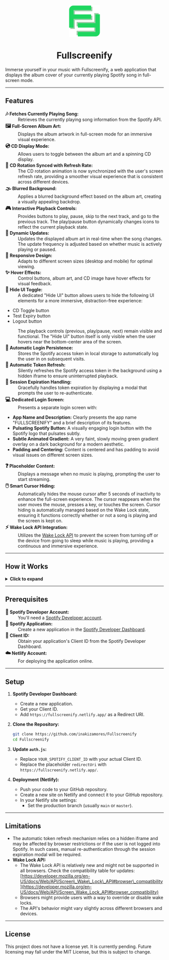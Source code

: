 <div align="center">

<a href="https://fullscreenify.netlify.app/">
    <img src="favicon/favicon.svg" alt="Fullscreenify Logo" width="100">
</a>

# Fullscreenify

</div>

Immerse yourself in your music with Fullscreenify, a web application that displays the album cover of your currently playing Spotify song in full-screen mode.

---

## Features

<dl>
  <dt><b><span style="font-size: 1.2em;">🎶</span> Fetches Currently Playing Song:</b></dt>
  <dd>Retrieves the currently playing song information from the Spotify API.</dd>

  <dt><b><span style="font-size: 1.2em;">🖼️</span> Full-Screen Album Art:</b></dt>
  <dd>Displays the album artwork in full-screen mode for an immersive visual experience.</dd>

  <dt><b><span style="font-size: 1.2em;">💿</span> CD Display Mode:</b></dt>
  <dd>Allows users to toggle between the album art and a spinning CD display.</dd>

  <dt><b><span style="font-size: 1.2em;">🔄</span> CD Rotation Synced with Refresh Rate:</b></dt>
  <dd>The CD rotation animation is now synchronized with the user's screen refresh rate, providing a smoother visual experience that is consistent across different devices.</dd>

  <dt><b><span style="font-size: 1.2em;">🌫️</span> Blurred Background:</b></dt>
  <dd>Applies a blurred background effect based on the album art, creating a visually appealing backdrop.</dd>

  <dt><b><span style="font-size: 1.2em;">🎮</span> Interactive Playback Controls:</b></dt>
  <dd>Provides buttons to play, pause, skip to the next track, and go to the previous track. The play/pause button dynamically changes icons to reflect the current playback state.</dd>

  <dt><b><span style="font-size: 1.2em;">🔄</span> Dynamic Updates:</b></dt>
  <dd>Updates the displayed album art in real-time when the song changes. The update frequency is adjusted based on whether music is actively playing or paused.</dd>

  <dt><b><span style="font-size: 1.2em;">📱</span> Responsive Design:</b></dt>
  <dd>Adapts to different screen sizes (desktop and mobile) for optimal viewing.</dd>

  <dt><b><span style="font-size: 1.2em;">✨</span> Hover Effects:</b></dt>
  <dd>Control buttons, album art, and CD image have hover effects for visual feedback.</dd>

  <dt><b><span style="font-size: 1.2em;">🙈</span> Hide UI Toggle:</b></dt>
  <dd>A dedicated "Hide UI" button allows users to hide the following UI elements for a more immersive, distraction-free experience:</dd>
    <ul>
        <li>CD Toggle button</li>
        <li>Test Expiry button</li>
        <li>Logout button</li>
    </ul>
  <dd>The playback controls (previous, play/pause, next) remain visible and functional. The "Hide UI" button itself is only visible when the user hovers near the bottom-center area of the screen.</dd>

  <dt><b><span style="font-size: 1.2em;">🔐</span> Automatic Login Persistence:</b></dt>
  <dd>Stores the Spotify access token in local storage to automatically log the user in on subsequent visits.</dd>

  <dt><b><span style="font-size: 1.2em;">🔄</span> Automatic Token Refresh:</b></dt>
  <dd>Silently refreshes the Spotify access token in the background using a hidden iframe to ensure uninterrupted playback.</dd>

  <dt><b><span style="font-size: 1.2em;">🚨</span> Session Expiration Handling:</b></dt>
  <dd>Gracefully handles token expiration by displaying a modal that prompts the user to re-authenticate.</dd>

  <dt><b><span style="font-size: 1.2em;">💻</span> Dedicated Login Screen:</b></dt>
  <dd>Presents a separate login screen with:</dd>
    <ul>
        <li><b>App Name and Description:</b> Clearly presents the app name "FULLSCREENIFY" and a brief description of its features.</li>
        <li><b>Pulsating Spotify Button:</b> A visually engaging login button with the Spotify logo that pulsates subtly.</li>
        <li><b>Subtle Animated Gradient:</b> A very faint, slowly moving green gradient overlay on a dark background for a modern aesthetic.</li>
        <li><b>Padding and Centering:</b> Content is centered and has padding to avoid visual issues on different screen sizes.</li>
    </ul>

  <dt><b><span style="font-size: 1.2em;">❓</span> Placeholder Content:</b></dt>
  <dd>Displays a message when no music is playing, prompting the user to start streaming.</dd>

  <dt><b><span style="font-size: 1.2em;">🖱️</span> Smart Cursor Hiding:</b></dt>
  <dd>Automatically hides the mouse cursor after 5 seconds of inactivity to enhance the full-screen experience. The cursor reappears when the user moves the mouse, presses a key, or touches the screen. Cursor hiding is automatically managed based on the Wake Lock state, ensuring it functions correctly whether or not a song is playing and the screen is kept on.</dd>

  <dt><b><span style="font-size: 1.2em;">⚡</span> Wake Lock API Integration:</b></dt>
  <dd>Utilizes the <a href="https://developer.mozilla.org/en-US/docs/Web/API/Screen_Wake_Lock_API">Wake Lock API</a> to prevent the screen from turning off or the device from going to sleep while music is playing, providing a continuous and immersive experience.</dd>
</dl>

---

## How it Works

<details>
<summary><b>Click to expand</b></summary>

The application consists of the following core components:

-   **Authentication (`auth.js`):**
    -   Handles user authentication with Spotify using the OAuth 2.0 flow.
    -   Implements a dedicated login screen that appears before the main content is loaded.
    -   Redirects users to the Spotify login page to grant access to their account.
    -   Retrieves the access token and its expiration time after successful login and stores them in the browser's local storage.
    -   Implements automatic token refresh using a hidden iframe:
        -   A hidden iframe is created and loads the Spotify authorization URL with `show_dialog=false` to attempt silent re-authentication.
        -   If the user is still logged into Spotify and the browser allows it, Spotify redirects back within the iframe without user interaction.
        -   The main app window listens for a message from the iframe containing the new access token.
        -   The access token and expiration time are updated in local storage.
        -   This process is scheduled to run shortly before the current token expires.
    -   Handles session expiration by detecting 401 errors from the Spotify API and displaying a re-authentication modal.
    -   Provides a logout function that clears the stored token and expiration time.

-   **API Interaction (`api.js`):**
    -   Communicates with the Spotify Web API to fetch data and control playback.
    -   Provides functions to:
        -   Get the currently playing song (`getCurrentlyPlaying`).
        -   Play a song (`playSong`).
        -   Pause a song (`pauseSong`).
        -   Skip to the next song (`nextSong`).
        -   Go to the previous song (`prevSong`).
    -   Handles API errors, specifically 401 errors to detect token expiration.

-   **User Interface (`app.js`):**
    -   Manages the UI elements and updates them based on the song data.
    -   Sets the album art as the full-screen background and applies the blur effect.
    -   Dynamically updates the play/pause button icon based on the current playback state.
    -   Implements intelligent polling to update the UI at different intervals depending on whether music is playing or paused.
    -   Handles the display and behavior of the session expiration modal.
    -   Provides a toggle to switch between album art and CD display.
    -   **CD Rotation Synchronization:** The CD rotation animation in `app.js` now uses `requestAnimationFrame` to synchronize the rotation with the screen's refresh rate. This ensures smooth animation regardless of the user's display settings.
    -   Displays placeholder content when no music is playing.
    -   Schedules the token refresh mechanism.
    -   **Hide UI Toggle:** Implements the "Hide UI Toggle" functionality in `app.js`, which adds an event listener to the "Hide UI" button. When clicked, it toggles the `hidden` class on the container with the other UI buttons, effectively hiding or showing them.
    -   **Wake Lock API:**
        -   When a song starts playing, it attempts to acquire a screen wake lock using `navigator.wakeLock.request('screen')`.
        -   If successful, this prevents the screen from turning off or the device from sleeping.
        -   If the request fails, the app continues to function normally but without the wake lock.
        -   The wake lock is released when the user logs out or pauses the music.
    -   **Smart Cursor Hiding:**
        -   Implements an inactivity timer that hides the cursor after 5 seconds of no mouse movement, key presses, or touch events.
        -   The cursor is immediately shown again when any of these events occur.
        -   **Wake Lock Integration:** The cursor hiding functionality is automatically managed based on the Wake Lock state.
            -   When the Wake Lock is active (song playing), the inactivity timer is enabled, hiding the cursor after 5 seconds of inactivity.
            -   When the Wake Lock is not active (no song playing, or Wake Lock request failed), the cursor hiding functionality is still active.
            -   When the wake lock is released the cursor is made visible.
        -   This ensures that the cursor is hidden during playback for a better full-screen experience, but it also works correctly when no song is playing or the Wake Lock is unavailable.

-   **Styling (`style.css`):**
    -   Defines the visual appearance of the application, including layout, colors, typography, and animations.
    -   Creates the full-screen album art display with the blurred background effect.
    -   Styles the control buttons and adds hover effects.
    -   Styles the CD display with a rotation animation.
    -   Creates a dedicated login screen with:
        -   A centered layout with appropriate padding.
        -   A large, all-caps "FULLSCREENIFY" title.
        -   A brief app description.
        -   A pulsating Spotify login button with a subtle glow effect.
        -   A very subtle, animated background gradient.
    -   Styles the session expiration modal.
    -   Ensures responsiveness across different screen sizes.
    -   **Hide UI Toggle Button:** `style.css` defines the styles for the "Hide UI Toggle" button, including its container for the hover effect, its appearance, and the `hidden` class used to control visibility.

</details>

---

## Prerequisites

<dl>
  <dt><b><span style="font-size: 1.2em;">🔐</span> Spotify Developer Account:</b></dt>
  <dd>You'll need a <a href="https://developer.spotify.com/dashboard/">Spotify Developer account</a>.</dd>

  <dt><b><span style="font-size: 1.2em;">📱</span> Spotify Application:</b></dt>
  <dd>Create a new application in the <a href="https://developer.spotify.com/dashboard/">Spotify Developer Dashboard</a>.</dd>

  <dt><b><span style="font-size: 1.2em;">🔑</span> Client ID:</b></dt>
  <dd>Obtain your application's Client ID from the Spotify Developer Dashboard.</dd>

  <dt><b><span style="font-size: 1.2em;">☁️</span> Netlify Account:</b></dt>
  <dd>For deploying the application online.</dd>
</dl>

---

## Setup

1. **Spotify Developer Dashboard:**
    *   Create a new application.
    *   Get your Client ID.
    *   Add `https://fullscreenify.netlify.app/` as a Redirect URI.
2. **Clone the Repository:**

    ```bash
    git clone https://github.com/inakizamores/Fullscreenify
    cd Fullscreenify
    ```
3. **Update `auth.js`:**
    *   Replace `YOUR_SPOTIFY_CLIENT_ID` with your actual Client ID.
    *   Replace the placeholder `redirectUri` with `https://fullscreenify.netlify.app/`.
4. **Deployment (Netlify):**
    *   Push your code to your GitHub repository.
    *   Create a new site on Netlify and connect it to your GitHub repository.
    *   In your Netlify site settings:
        *   Set the production branch (usually `main` or `master`).

---

## Limitations

-   The automatic token refresh mechanism relies on a hidden iframe and may be affected by browser restrictions or if the user is not logged into Spotify. In such cases, manual re-authentication through the session expiration modal will be required.
-   **Wake Lock API:**
    -   The Wake Lock API is relatively new and might not be supported in all browsers. Check the compatibility table for updates: [https://developer.mozilla.org/en-US/docs/Web/API/Screen\_Wake\_Lock\_API#browser\_compatibility](https://developer.mozilla.org/en-US/docs/Web/API/Screen_Wake_Lock_API#browser_compatibility)
    -   Browsers might provide users with a way to override or disable wake locks.
    -   The API's behavior might vary slightly across different browsers and devices.

---

## License

This project does not have a license yet. It is currently pending. Future licensing may fall under the MIT License, but this is subject to change.